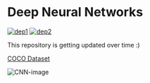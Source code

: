 # Deep Neural Networks

 [![dep1](https://img.shields.io/badge/Tensorflow-2.0+-brightgreen.svg)](https://www.tensorflow.org/) [![dep2](https://img.shields.io/badge/Keras-2.0+-brightgreen.svg)](https://keras.io/)

This repository is getting updated over time :)  

[COCO Dataset](https://cocodataset.org/#download)

![CNN-image](https://github.com/Foroozani/Neural_Nets/blob/main/images/DL.png)
